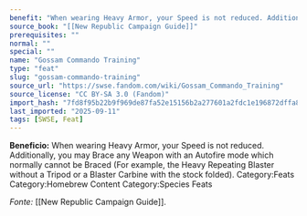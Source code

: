 ```yaml
---
benefit: "When wearing Heavy Armor, your Speed is not reduced. Additionally, you may Brace any Weapon with an Autofire mode which normally cannot be Braced (For example, the Heavy Repeating Blaster without a Tripod or a Blaster Carbine with the stock folded). Category:Feats Category:Homebrew Content Category:Species Feats"
source_book: "[[New Republic Campaign Guide]]"
prerequisites: ""
normal: ""
special: ""
name: "Gossam Commando Training"
type: "feat"
slug: "gossam-commando-training"
source_url: "https://swse.fandom.com/wiki/Gossam_Commando_Training"
source_license: "CC BY-SA 3.0 (Fandom)"
import_hash: "7fd8f95b22b9f969de87fa52e15156b2a277601a2fdc1e196872dffa8fa455c5"
last_imported: "2025-09-11"
tags: [SWSE, Feat]
---
```

**Beneficio:** When wearing Heavy Armor, your Speed is not reduced. Additionally, you may Brace any Weapon with an Autofire mode which normally cannot be Braced (For example, the Heavy Repeating Blaster without a Tripod or a Blaster Carbine with the stock folded). Category:Feats Category:Homebrew Content Category:Species Feats

*Fonte:* [[New Republic Campaign Guide]].